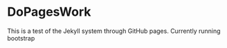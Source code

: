 # DoPagesWork

This is a test of the Jekyll system through GitHub pages. Currently running bootstrap
